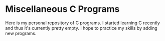 # Miscellaneous C Programs

Here is my personal repository of C programs. I started
learning C recently and thus it's currently pretty
empty. I hope to practice my skills by adding new
programs.
